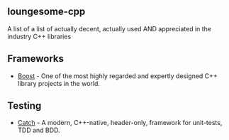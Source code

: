 ## loungesome-cpp
A list of a list of actually decent, actually used AND appreciated in the industry C++ libraries

## Frameworks
* [Boost](http://www.boost.org/) - One of the most highly regarded and expertly designed C++ library projects in the world.

## Testing
* [Catch](https://github.com/philsquared/Catch) - A modern, C++-native, header-only, framework for unit-tests, TDD and BDD.
